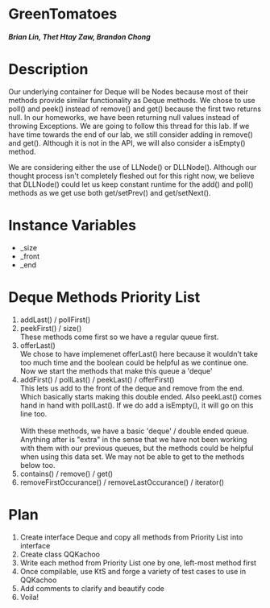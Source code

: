 # GreenTomatoes
##### Brian Lin, Thet Htay Zaw, Brandon Chong  

# Description 
Our underlying container for Deque will be Nodes because most of their methods provide similar functionality as Deque methods. 
We chose to use poll() and peek() instead of remove() and get() because the first two returns null. In our homeworks, we have been returning null values instead of throwing Exceptions. We are going to follow this thread for this lab. If we have time towards the end of our lab, we still consider adding in remove() and get(). Although it is not in the API, we will also consider a isEmpty() method. 

We are considering either the use of LLNode() or DLLNode(). Although our thought process isn't completely fleshed out for this right now, we believe that DLLNode() could let us keep constant runtime for the add() and poll() methods as we get use both get/setPrev() and get/setNext(). 

# Instance Variables 
- _size <br />
- _front <br />
- _end 
  
# Deque Methods Priority List
  1.  addLast() / pollFirst()
  2.  peekFirst() / size() <br/>
  These methods come first so we have a regular queue first. 
  3.  offerLast()  <br/> 
  We chose to have implemenet offerLast() here because it wouldn't take too much time and the boolean could be helpful as we continue one. <br/> 
  Now we start the methods that make this queue a 'deque'
  4. addFirst() / pollLast() / peekLast() / offerFirst() <br/>
  This lets us add to the front of the deque and remove from the end. Which basically starts making this double ended. Also peekLast() comes hand in hand with pollLast(). If we do add a isEmpty(), it will go on this line too. <br/> <br/>
   With these methods, we have a basic 'deque' / double ended queue. Anything after is "extra" in the sense that we have not been working with them with our previous queues, but the methods could be helpful when using this data set. We may not be able to get to the methods below too. <br/>
  5. contains() / remove() / get() 
  6. removeFirstOccurance() / removeLastOccurance() / iterator() 
  
# Plan
  1. Create interface Deque and copy all methods from Priority List into interface
  2. Create class QQKachoo
  3. Write each method from Priority List one by one, left-most method first
  4. Once compilable, use KtS and forge a variety of test cases to use in QQKachoo 
  5. Add comments to clarify and beautify code
  6. Voila!
